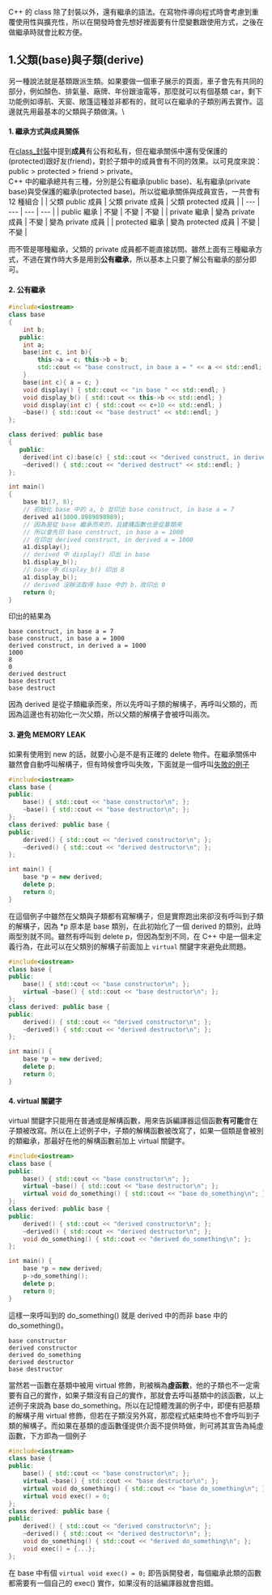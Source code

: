 C++ 的 class 除了封裝以外，還有繼承的語法。在寫物件導向程式時會考慮到重覆使用性與擴充性，所以在開發時會先想好裡面要有什麼變數跟使用方式，之後在做繼承時就會比較方便。

## 1.父類(base)與子類(derive)
另一種說法就是基類跟派生類。如果要做一個車子展示的頁面，車子會先有共同的部分，例如顏色、排氣量、廠牌、年份跟油電等，那麼就可以有個基類 car，剩下功能例如導航、天窗、敞篷這種並非都有的，就可以在繼承的子類別再去實作。這邊就先用最基本的父類與子類做演。\

#### 1. 繼承方式與成員關係
在[class_封裝](https://github.com/JrPhy/CPP_tutorial/blob/main/class_%E5%B0%81%E8%A3%9D.md)中提到**成員**有公有和私有，但在繼承關係中還有受保護的(protected)跟好友(friend)，對於子類中的成員會有不同的效果。以可見度來說：public > protected > friend > private。\
C++ 中的繼承總共有三種，分別是公有繼承(public base)、私有繼承(private base)與受保護的繼承(protected base)。所以從繼承關係與成員宣告，一共會有 12 種組合
|   | 父類 public 成員 | 父類 private 成員 | 父類 protected 成員 |
| --- | --- | --- | --- |
| public 繼承 | 不變 | 不變 | 不變 |
| private 繼承 | 變為 private 成員 | 不變 | 變為 private 成員 |
| protected 繼承 | 變為 protected 成員 | 不變 | 不變 |

而不管是哪種繼承，父類的 private 成員都不能直接訪問。雖然上面有三種繼承方式，不過在實作時大多是用到**公有繼承**，所以基本上只要了解公有繼承的部分即可。
#### 2. 公有繼承
```cpp
#include<iostream>
class base
{
    int b;
   public:
    int a;
    base(int c, int b){ 
        this->a = c; this->b = b; 
        std::cout << "base construct, in base a = " << a << std::endl;
    }
    base(int c){ a = c; }
    void display() { std::cout << "in base " << std::endl; }
    void display_b() { std::cout << this->b << std::endl; }
    void display(int c) { std::cout << c+10 << std::endl; }
    ~base() { std::cout << "base destruct" << std::endl; }
};

class derived: public base
{
   public:
    derived(int c):base(c) { std::cout << "derived construct, in derived a = "<< a << std::endl; }
    ~derived() { std::cout << "derived destruct" << std::endl; }
};

int main()
{
    base b1(7, 8);
    // 初始化 base 中的 a, b 並印出 base construct, in base a = 7
    derived a1(1000.8989898989);
    // 因為是從 base 繼承而來的，且建構函數也是從基類來
    // 所以會先印 base construct, in base a = 1000
    // 在印出 derived construct, in derived a = 1000
    a1.display();
    // derived 中 display() 印出 in base
    b1.display_b();
    // base 中 display_b() 印出 8
    a1.display_b();
    // derived 沒辦法取得 base 中的 b，故印出 0
    return 0;
}
```
印出的結果為
```
base construct, in base a = 7
base construct, in base a = 1000
derived construct, in derived a = 1000
1000
8
0
derived destruct
base destruct
base destruct
```
因為 derived 是從子類繼承而來，所以先呼叫子類的解構子，再呼叫父類的，而因為這邊也有初始化一次父類，所以父類的解構子會被呼叫兩次。
#### 3. 避免 MEMORY LEAK
如果有使用到 new 的話，就要小心是不是有正確的 delete 物件。在繼承關係中雖然會自動呼叫解構子，但有時候會呼叫失敗，下面就是一個呼叫[失敗的例子](https://stackoverflow.com/questions/461203/when-to-use-virtual-destructors?rq=2)
```cpp
#include<iostream>
class base {
public:
    base() { std::cout << "base constructor\n"; };
    ~base() { std::cout << "base destructor\n"; };
};
class derived: public base {
public:
    derived() { std::cout << "derived constructor\n"; };
    ~derived() { std::cout << "derived destructor\n"; };
};

int main() {
    base *p = new derived;
    delete p;
    return 0;
}
```
在這個例子中雖然在父類與子類都有寫解構子，但是實際跑出來卻沒有呼叫到子類的解構子，因為 *p 原本是 base 類別，在此初始化了一個 derived 的類別，此時兩型別就不同。雖然有呼叫到 delete p，但因為型別不同，在 C++ 中是一個未定義行為，在此可以在父類別的解構子前面加上 ```virtual``` 關鍵字來避免此問題。
```cpp
#include<iostream>
class base {
public:
    base() { std::cout << "base constructor\n"; };
    virtual ~base() { std::cout << "base destructor\n"; };
};
class derived: public base {
public:
    derived() { std::cout << "derived constructor\n"; };
    ~derived() { std::cout << "derived destructor\n"; };
};

int main() {
    base *p = new derived;
    delete p;
    return 0;
}
```
#### 4. virtual 關鍵字
virtual 關鍵字只能用在普通或是解構函數，用來告訴編譯器這個函數**有可能**會在子類被改寫。所以在上述例子中，子類的解構函數被改寫了，如果一個類是會被別的類繼承，那最好在他的解構函數前加上 virtual 關鍵字。
```cpp
#include<iostream>
class base {
public:
    base() { std::cout << "base constructor\n"; };
    virtual ~base() { std::cout << "base destructor\n"; };
    virtual void do_something() { std::cout << "base do_something\n"; };
};
class derived: public base {
public:
    derived() { std::cout << "derived constructor\n"; };
    ~derived() { std::cout << "derived destructor\n"; };
    void do_something() { std::cout << "derived do_something\n"; };
};

int main() {
    base *p = new derived;
    p->do_something();
    delete p;
    return 0;
}
```
這樣一來呼叫到的 do_something() 就是 derived 中的而非 base 中的 do_something()。
```
base constructor
derived constructor
derived do_something
derived destructor
base destructor
```
當然若一函數在基類中被用 virtual 修飾，則被稱為**虛函數**，他的子類也不一定需要有自己的實作，如果子類沒有自己的實作，那就會去呼叫基類中的該函數，以上述例子來說為 base do_something。所以在記憶體洩漏的例子中，即便有把基類的解構子用 virtual 修飾，但若在子類沒另外寫，那麼程式結束時也不會呼叫到子類的解構子。而如果在基類的虛函數僅提供介面不提供時做，則可將其宣告為純虛函數，下方即為一個例子
```cpp
#include<iostream>
class base {
public:
    base() { std::cout << "base constructor\n"; };
    virtual ~base() { std::cout << "base destructor\n"; };
    virtual void do_something() { std::cout << "base do_something\n"; };
    virtual void exec() = 0;
};
class derived: public base {
public:
    derived() { std::cout << "derived constructor\n"; };
    ~derived() { std::cout << "derived destructor\n"; };
    void do_something() { std::cout << "derived do_something\n"; };
    void exec() = {...};
};
```
在 base 中有個 ```virtual void exec() = 0;``` 即告訴開發者，每個繼承此類的函數都需要有一個自己的 exec() 實作，如果沒有的話編譯器就會抱錯。
